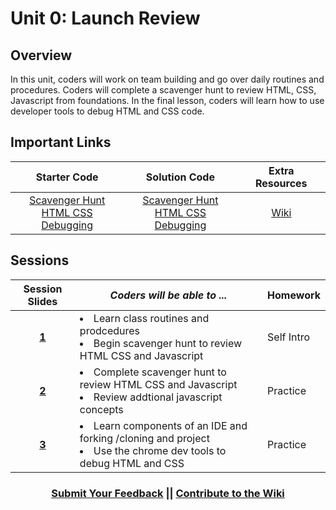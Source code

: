 # Unit 0: Launch Review

## Overview
In this unit, coders will work on team building and go over daily routines and procedures. Coders will complete a scavenger hunt to review HTML, CSS, Javascript from foundations. In the final lesson, coders will learn how to use developer tools to debug HTML and CSS code.

## Important Links
|  Starter Code | Solution Code  | Extra Resources |
|:-------:|:-------:|:-------:|
|[Scavenger Hunt](https://github.com/ScriptEdcurriculum/advanced_scavengerhunt_startercode)<br>[HTML CSS Debugging](https://github.com/ScriptEdcurriculum/advanced_htmlcssdebugging_startercode)|[Scavenger Hunt](https://github.com/ScriptEdcurriculum/advanced_scavengerhunt_solution) <br> [HTML CSS Debugging](https://github.com/ScriptEdcurriculum/advanced_htmlcssdebugging_solution)|  [Wiki](https://github.com/ScriptEdcurriculum/curriculum17-18/wiki/2.-Advanced#unit-0-review)  |

## Sessions 
|Session Slides|*Coders will be able to ...*|Homework|
|:-------:|-------|:-------|
|[**1**](https://docs.google.com/presentation/d/18TiH7DVAUsQ3G9cDqkcX1QK1gkOlbT_fSQtXfOu4O3o/edit#slide=id.g24b294ee22_0_339)|<li>Learn class routines and prodcedures</li> <li>Begin scavenger hunt to review HTML CSS and Javascript</li> | Self Intro |
|[**2**](https://docs.google.com/presentation/d/1FduC144D4Yr5sLlp4Upv5RemwSlHeWmL5zIwwyZEmf4/edit#slide=id.g2a3f111706_0_3)|<li>Complete scavenger hunt to review HTML CSS and Javascript </li> <li>Review addtional javascript concepts</li> | Practice |
|[**3**](https://docs.google.com/presentation/d/1WvIJCexlFSMzgCbDwAupsxKeMiqaFLKcRgBHOYaOtQk/edit#slide=id.g2a3f111706_0_3)|<li>Learn components of an IDE and forking /cloning and project</li> <li>Use the chrome dev tools to debug HTML and CSS</li> | Practice |

<h3 align="center"><a href="https://docs.google.com/forms/d/e/1FAIpQLSdmoYjRk6tqJHI5Y1ELjOZ7tiYj58dmoIBEeUaXK5ciIdljIg/viewform">Submit Your Feedback</a> || <a href="https://github.com/ScriptEdcurriculum/curriculum17-18/wiki/2.-Advanced#unit-0-review">Contribute to the Wiki</a></h3>

